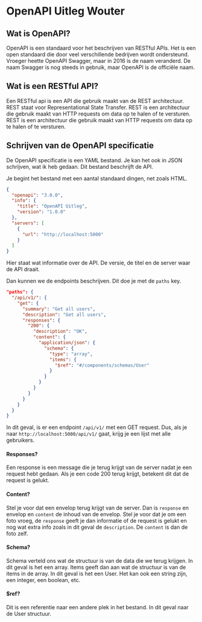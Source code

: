 # OpenAPI Uitleg Wouter

## Wat is OpenAPI?
OpenAPI is een standaard voor het beschrijven van RESTful APIs. Het is een open standaard die door 
veel verschillende bedrijven wordt ondersteund. 
Vroeger heette OpenAPI Swagger, maar in 2016 is de naam veranderd. De naam Swagger is nog steeds in 
gebruik, maar OpenAPI is de officiële naam.

## Wat is een RESTful API?
Een RESTful api is een API die gebruik maakt van de REST architectuur. REST staat voor 
Representational State Transfer. REST is een architectuur 
die gebruik maakt van HTTP requests om data op te halen of te versturen. 
REST is een architectuur die gebruik maakt van HTTP requests om data op te halen of te versturen.

## Schrijven van de OpenAPI specificatie
De OpenAPI specificatie is een YAML bestand. Je kan het ook in JSON schrijven, wat ik heb gedaan. 
Dit bestand beschrijft de API.

Je begint het bestand met een aantal standaard dingen, net zoals HTML.
```json
{
  "openapi": "3.0.0",
  "info": {
    "title": "OpenAPI Uitleg",
    "version": "1.0.0"
  },
  "servers": [
    {
      "url": "http://localhost:5000"
    }
  ]
}
```
Hier staat wat informatie over de API. De versie, de titel en de server waar de API draait.

Dan kunnen we de endpoints beschrijven. Dit doe je met de `paths` key. 
```json
"paths": {
  "/api/v1/": {
    "get": {
      "summary": "Get all users",
      "description": "Get all users",
      "responses": {
        "200": {
          "description": "OK",
          "content": {
            "application/json": {
              "schema": {
                "type": "array",
                "items": {
                  "$ref": "#/components/schemas/User"
                }
              }
            }
          }
        }
      }
    }
  }
}
```

In dit geval, is er een endpoint `/api/v1/` met een GET request. 
Dus, als je naar `http://localhost:5000/api/v1/` gaat, krijg je een lijst met alle gebruikers.

#### Responses?
Een response is een message die je terug krijgt van de server nadat je een request hebt gedaan.
Als je een code 200 terug krijgt, betekent dit dat de request is gelukt. 

#### Content?
Stel je voor dat een envelop terug krijgt van de server. Dan is `response` en envelop 
en `content` de inhoud van de envelop.
Stel je voor dat je om een foto vroeg, de `response` geeft je dan informatie of de request is gelukt
en nog wat extra info zoals in dit geval de `description`. De `content` is dan de foto zelf.

#### Schema?
Schema verteld ons wat de structuur is van de data die we terug krijgen. In dit geval is het een array.
Items geeft dan aan wat de structuur is van de items in de array. In dit geval is het een User. Het kan ook
een string zijn, een integer, een boolean, etc.

#### $ref?
Dit is een referentie naar een andere plek in het bestand. In dit geval naar de User structuur.